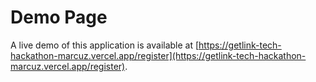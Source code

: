 # Demo Page

A live demo of this application is available at [https://getlink-tech-hackathon-marcuz.vercel.app/register](https://getlink-tech-hackathon-marcuz.vercel.app/register).
